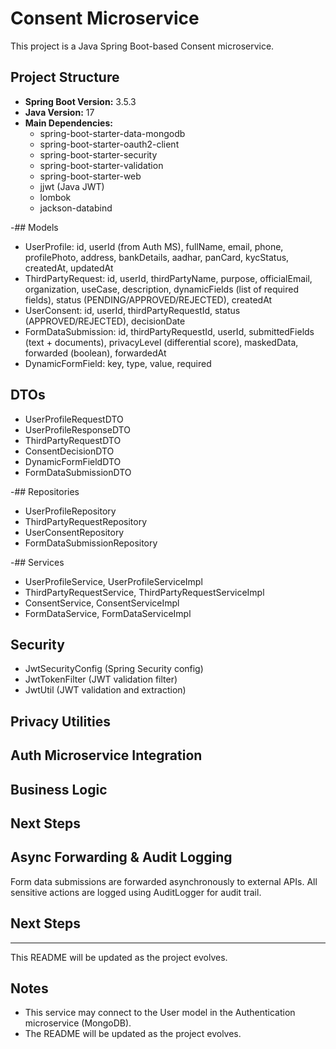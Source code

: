 # Consent Microservice

This project is a Java Spring Boot-based Consent microservice.

## Project Structure

- **Spring Boot Version:** 3.5.3
- **Java Version:** 17
- **Main Dependencies:**
  - spring-boot-starter-data-mongodb
  - spring-boot-starter-oauth2-client
  - spring-boot-starter-security
  - spring-boot-starter-validation
  - spring-boot-starter-web
  - jjwt (Java JWT)
  - lombok
  - jackson-databind


-## Models
- UserProfile: id, userId (from Auth MS), fullName, email, phone, profilePhoto, address, bankDetails, aadhar, panCard, kycStatus, createdAt, updatedAt
- ThirdPartyRequest: id, userId, thirdPartyName, purpose, officialEmail, organization, useCase, description, dynamicFields (list of required fields), status (PENDING/APPROVED/REJECTED), createdAt
- UserConsent: id, userId, thirdPartyRequestId, status (APPROVED/REJECTED), decisionDate
- FormDataSubmission: id, thirdPartyRequestId, userId, submittedFields (text + documents), privacyLevel (differential score), maskedData, forwarded (boolean), forwardedAt
- DynamicFormField: key, type, value, required


## DTOs
- UserProfileRequestDTO
- UserProfileResponseDTO
- ThirdPartyRequestDTO
- ConsentDecisionDTO
- DynamicFormFieldDTO
- FormDataSubmissionDTO

-## Repositories
- UserProfileRepository
- ThirdPartyRequestRepository
- UserConsentRepository
- FormDataSubmissionRepository


-## Services
- UserProfileService, UserProfileServiceImpl
- ThirdPartyRequestService, ThirdPartyRequestServiceImpl
- ConsentService, ConsentServiceImpl
- FormDataService, FormDataServiceImpl


## Security
- JwtSecurityConfig (Spring Security config)
- JwtTokenFilter (JWT validation filter)
- JwtUtil (JWT validation and extraction)

## Privacy Utilities


## Auth Microservice Integration

## Business Logic

## Next Steps
## Async Forwarding & Audit Logging
 Form data submissions are forwarded asynchronously to external APIs.
 All sensitive actions are logged using AuditLogger for audit trail.

## Next Steps

---

This README will be updated as the project evolves.

## Notes
- This service may connect to the User model in the Authentication microservice (MongoDB).
- The README will be updated as the project evolves.
